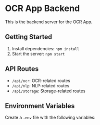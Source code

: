 # OCR App Backend

This is the backend server for the OCR App.

## Getting Started

1. Install dependencies: `npm install`
2. Start the server: `npm start`

## API Routes

- `/api/ocr`: OCR-related routes
- `/api/nlp`: NLP-related routes
- `/api/storage`: Storage-related routes

## Environment Variables

Create a `.env` file with the following variables:

